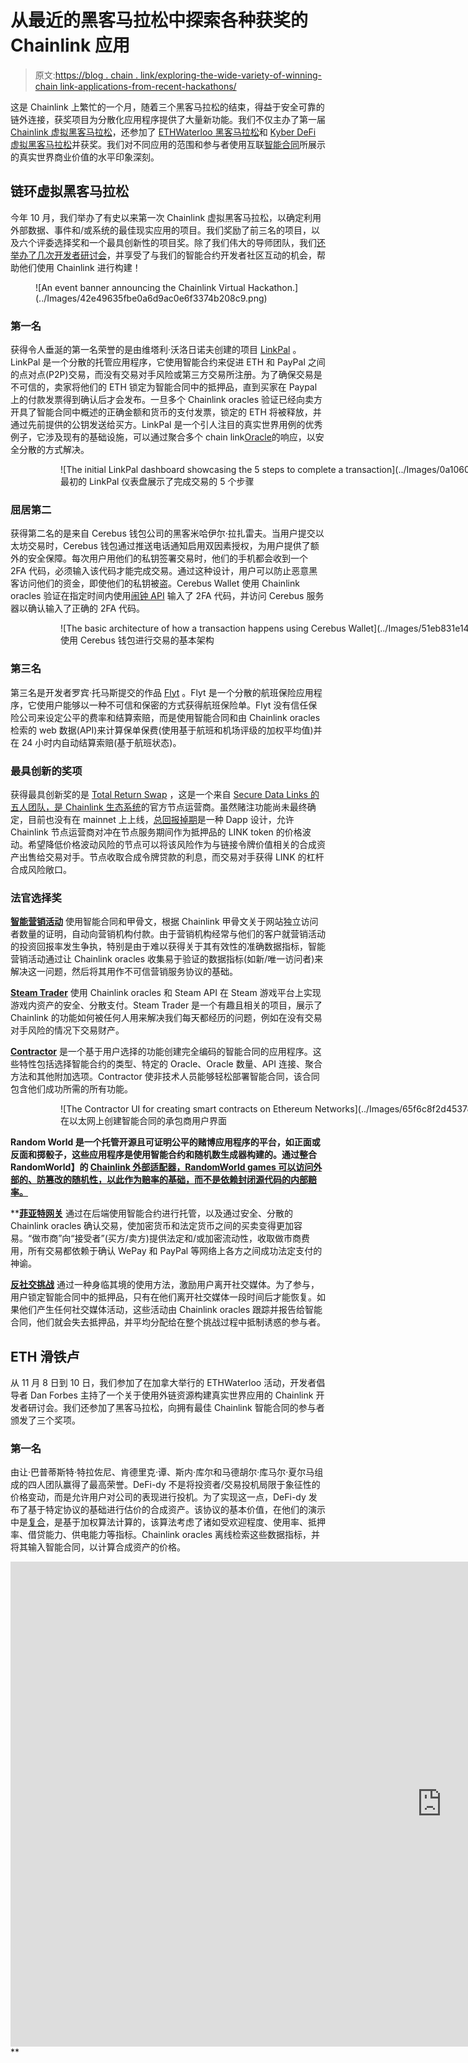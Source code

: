 # 从最近的黑客马拉松中探索各种获奖的 Chainlink 应用

> 原文:[https://blog . chain . link/exploring-the-wide-variety-of-winning-chain link-applications-from-recent-hackathons/](https://blog.chain.link/exploring-the-wide-variety-of-winning-chainlink-applications-from-recent-hackathons/)

这是 Chainlink 上繁忙的一个月，随着三个黑客马拉松的结束，得益于安全可靠的链外连接，获奖项目为分散化应用程序提供了大量新功能。我们不仅主办了第一届 [Chainlink 虚拟黑客马拉松](https://blog.chain.link/chainlink-virtual-hackaton-building-real-world-smart-contracts-using-off-chain-resources/)，还参加了 [ETHWaterloo 黑客马拉松](https://ethwaterloo.com/)和 [Kyber DeFi 虚拟黑客马拉松](https://kyber.devpost.com/)并获奖。我们对不同应用的范围和参与者使用互联[智能合同](https://chain.link/education/smart-contracts)所展示的真实世界商业价值的水平印象深刻。

## 链环虚拟黑客马拉松

今年 10 月，我们举办了有史以来第一次 Chainlink 虚拟黑客马拉松，以确定利用外部数据、事件和/或系统的最佳现实应用的项目。我们奖励了前三名的项目，以及六个评委选择奖和一个最具创新性的项目奖。除了我们伟大的导师团队，我们[还举办了几次开发者研讨会](https://www.youtube.com/playlist?list=PLVP9aGDn-X0TSJLU4B_FLHYYGqql26xy_)，并享受了与我们的智能合约开发者社区互动的机会，帮助他们使用 Chainlink 进行构建！

<figure class="kg-card kg-image-card">![An event banner announcing the Chainlink Virtual Hackathon.](../Images/42e49635fbe0a6d9ac0e6f3374b208c9.png)</figure>

### 第一名

获得令人垂涎的第一名荣誉的是由维塔利·沃洛日诺夫创建的项目 [LinkPal](https://coinlist.co/build/chainlink/projects/21f894e2-84c1-4648-be69-727f3815ea80) 。LinkPal 是一个分散的托管应用程序，它使用智能合约来促进 ETH 和 PayPal 之间的点对点(P2P)交易，而没有交易对手风险或第三方交易所注册。为了确保交易是不可信的，卖家将他们的 ETH 锁定为智能合同中的抵押品，直到买家在 Paypal 上的付款发票得到确认后才会发布。一旦多个 Chainlink oracles 验证已经向卖方开具了智能合同中概述的正确金额和货币的支付发票，锁定的 ETH 将被释放，并通过先前提供的公钥发送给买方。LinkPal 是一个引人注目的真实世界用例的优秀例子，它涉及现有的基础设施，可以通过聚合多个 chain link[Oracle](https://chain.link/education/blockchain-oracles)的响应，以安全分散的方式解决。

<figure class="kg-card kg-image-card kg-card-hascaption">

<figure id="attachment_940" aria-describedby="caption-attachment-940" style="width: 1500px" class="wp-caption alignnone">![The initial LinkPal dashboard showcasing the 5 steps to complete a transaction](../Images/0a10602471cb644f3b23f47773759690.png)

<figcaption id="caption-attachment-940" class="wp-caption-text">最初的 LinkPal 仪表盘展示了完成交易的 5 个步骤</figcaption>

</figure>

</figure>

### 屈居第二

获得第二名的是来自 Cerebus 钱包公司的黑客米哈伊尔·拉扎雷夫。当用户提交以太坊交易时，Cerebus 钱包通过推送电话通知启用双因素授权，为用户提供了额外的安全保障。每次用户用他们的私钥签署交易时，他们的手机都会收到一个 2FA 代码，必须输入该代码才能完成交易。通过这种设计，用户可以防止恶意黑客访问他们的资金，即使他们的私钥被盗。Cerebus Wallet 使用 Chainlink oracles 验证在指定时间内使用[闹钟 API](https://docs.chain.link/docs/chainlink-alarm-clock) 输入了 2FA 代码，并访问 Cerebus 服务器以确认输入了正确的 2FA 代码。

<figure class="kg-card kg-image-card kg-card-hascaption">

<figure id="attachment_941" aria-describedby="caption-attachment-941" style="width: 1600px" class="wp-caption alignnone">![The basic architecture of how a transaction happens using Cerebus Wallet](../Images/51eb831e14d28d4d4d8eeda2069125f0.png)

<figcaption id="caption-attachment-941" class="wp-caption-text">使用 Cerebus 钱包进行交易的基本架构</figcaption>

</figure>

</figure>

### 第三名

第三名是开发者罗宾·托马斯提交的作品 [Flyt](https://coinlist.co/build/chainlink/projects/bde41cde-e584-4952-94df-4ebb01d1755b) 。Flyt 是一个分散的航班保险应用程序，它使用户能够以一种不可信和保密的方式获得航班保险单。Flyt 没有信任保险公司来设定公平的费率和结算索赔，而是使用智能合同和由 Chainlink oracles 检索的 web 数据(API)来计算保单保费(使用基于航班和机场评级的加权平均值)并在 24 小时内自动结算索赔(基于航班状态)。

### 最具创新的奖项

获得最具创新奖的是 [Total Return Swap](https://coinlist.co/build/chainlink/projects/3dce286d-79ea-4cf2-b5fc-369a01f899ae) ，这是一个来自 [Secure Data Links 的五人团队，是 Chainlink 生态系统](https://medium.com/secure-data-links/secure-data-links-as-a-chainlink-reviewed-oracle-5a9e4b7243a0)的官方节点运营商。虽然赌注功能尚未最终确定，目前也没有在 mainnet 上上线，[总回报掉期](https://medium.com/secure-data-links/hackathon-link-total-return-swap-24d7a33a105d)是一种 Dapp 设计，允许 Chainlink 节点运营商对冲在节点服务期间作为抵押品的 LINK token 的价格波动。希望降低价格波动风险的节点可以将该风险作为与链接令牌价值相关的合成资产出售给交易对手。节点收取合成令牌贷款的利息，而交易对手获得 LINK 的杠杆合成风险敞口。

### 法官选择奖

[**智能营销活动**](https://coinlist.co/build/chainlink/projects/6106f616-f9d8-4fec-85d7-c9f98bf8bd9e) 使用智能合同和甲骨文，根据 Chainlink 甲骨文关于网站独立访问者数量的证明，自动向营销机构付款。由于营销机构经常与他们的客户就营销活动的投资回报率发生争执，特别是由于难以获得关于其有效性的准确数据指标，智能营销活动通过让 Chainlink oracles 收集易于验证的数据指标(如新/唯一访问者)来解决这一问题，然后将其用作不可信营销服务协议的基础。

[**Steam Trader**](https://coinlist.co/build/chainlink/projects/0a3d71c8-f8e6-46c7-ae7a-a75911d65988) 使用 Chainlink oracles 和 Steam API 在 Steam 游戏平台上实现游戏内资产的安全、分散支付。Steam Trader 是一个有趣且相关的项目，展示了 Chainlink 的功能如何被任何人用来解决我们每天都经历的问题，例如在没有交易对手风险的情况下交易财产。

[**Contractor**](https://coinlist.co/build/chainlink/projects/4d7f84a3-8f93-4262-8281-5691257df35d) 是一个基于用户选择的功能创建完全编码的智能合同的应用程序。这些特性包括选择智能合约的类型、特定的 Oracle、Oracle 数量、API 连接、聚合方法和其他附加选项。Contractor 使非技术人员能够轻松部署智能合同，该合同包含他们成功所需的所有功能。

<figure class="kg-card kg-image-card kg-card-hascaption">

<figure id="attachment_942" aria-describedby="caption-attachment-942" style="width: 1200px" class="wp-caption alignnone">![The Contractor UI for creating smart contracts on Ethereum Networks](../Images/65f6c8f2d453782ad2b688233cb39128.png)

<figcaption id="caption-attachment-942" class="wp-caption-text">在以太网上创建智能合同的承包商用户界面</figcaption>

</figure>

</figure>

[](https://coinlist.co/build/chainlink/projects/1cb3d656-b608-49d8-82ba-b03a6b8aab0c)**Random World 是一个托管开源且可证明公平的赌博应用程序的平台，如正面或反面和掷骰子，这些应用程序是使用智能合约和随机数生成器构建的。通过整合 RandomWorld】的 [Chainlink 外部适配器，RandomWorld games 可以访问外部的、防篡改的随机性，以此作为赔率的基础，而不是依赖封闭源代码的内部赔率。](https://docs.chain.link/docs/randomorg-chainlink-ethereum-mainnet)**

 **[**菲亚特网关**](https://coinlist.co/build/chainlink/projects/6e5ee972-6e96-45d5-8156-e088ab965e11) 通过在后端使用智能合约进行托管，以及通过安全、分散的 Chainlink oracles 确认交易，使加密货币和法定货币之间的买卖变得更加容易。“做市商”向“接受者”(买方/卖方)提供法定和/或加密流动性，收取做市商费用，所有交易都依赖于确认 WePay 和 PayPal 等网络上各方之间成功法定支付的神谕。

[**反社交挑战**](https://coinlist.co/build/chainlink/projects/6a37ff52-65ed-4c9a-b7f4-a99e73277e8c) 通过一种身临其境的使用方法，激励用户离开社交媒体。为了参与，用户锁定智能合同中的抵押品，只有在他们离开社交媒体一段时间后才能恢复。如果他们产生任何社交媒体活动，这些活动由 Chainlink oracles 跟踪并报告给智能合同，他们就会失去抵押品，并平均分配给在整个挑战过程中抵制诱惑的参与者。

## ETH 滑铁卢

从 11 月 8 日到 10 日，我们参加了在加拿大举行的 ETHWaterloo 活动，开发者倡导者 Dan Forbes 主持了一个关于使用外链资源构建真实世界应用的 Chainlink 开发者研讨会。我们还参加了黑客马拉松，向拥有最佳 Chainlink 智能合同的参与者颁发了三个奖项。

### 第一名

由让·巴普蒂斯特·特拉佐尼、肯德里克·谭、斯内·库尔和马德胡尔·库马尔·夏尔马组成的四人团队赢得了最高荣誉。DeFi-dy 不是将投资者/交易投机局限于象征性的价格变动，而是允许用户对公司的表现进行投机。为了实现这一点，DeFi-dy 发布了基于特定协议的基础进行估价的合成资产。该协议的基本价值，在他们的演示中是[复合](https://compound.finance/)，是基于加权算法计算的，该算法考虑了诸如受欢迎程度、使用率、抵押率、借贷能力、供电能力等指标。Chainlink oracles 离线检索这些数据指标，并将其输入智能合同，以计算合成资产的价格。

<iframe loading="lazy" title="ETH Waterloo Defidy Demo" width="1380" height="776" src="https://www.youtube.com/embed/q3ynkXgJ4Fg?feature=oembed" frameborder="0" allow="accelerometer; autoplay; clipboard-write; encrypted-media; gyroscope; picture-in-picture" allowfullscreen=""></div> <h3 id="second-place-1">屈居第二</h3> <p>由 Jeremías Díaz、Vijay Kandy、Victor Vicente 和 Bilal Alghazi 组成的四人小组 carbon iini 获得了第二名。以太坊这样的工作证明区块链拥有环境密集型共识算法，CarbonGuilt 为以太坊用户提供了抵消碳足迹的选项。carbon infini 使用 Chainlink oracles 从各种能源消耗和碳排放源收集数据，并在链上传递。一旦上线，智能合同将使用这些数据来计算碳消耗足迹，用户可以选择将其作为捐赠支付给值得信赖的组织，以减少世界的碳足迹。</p> <h3 id="third-place-1">第三名</h3> <p>由 Christina Chen、Christian Agnew 和 Jake Munsterberg 组成的三人团队 WeatherBet 赢得了第三名奖金。WeatherBet 允许用户使用 ETH 打赌未来某一天特定地点的天气情况。Chainlink oracles 用于从可信的 API 收集准确的天气数据，并将它们聚合在一起，以确定赌注的结果。</p> <figure class="kg-card kg-image-card"> <p><figure id="attachment_944" aria-describedby="caption-attachment-944" style="width: 695px" class="wp-caption alignnone"> <img decoding="async" loading="lazy" class="wp-image-944 size-full" src="../Images/702f8007cf907f20d2318239f39648ee.png" alt="A diagram shower WeatherBet UI" width="695" height="494" srcset="https://blog.chain.link/wp-content/uploads/2021/01/gallery.jpg 695w, https://blog.chain.link/wp-content/uploads/2021/01/gallery-300x213.jpg 300w, https://blog.chain.link/wp-content/uploads/2021/01/gallery-24x17.jpg 24w, https://blog.chain.link/wp-content/uploads/2021/01/gallery-36x26.jpg 36w, https://blog.chain.link/wp-content/uploads/2021/01/gallery-48x34.jpg 48w" sizes="(max-width: 695px) 100vw, 695px" data-original-src="https://blog.chain.link/wp-content/uploads/2021/01/gallery.jpg"/> <figcaption id="caption-attachment-944" class="wp-caption-text">韦瑟贝特 UI </figcaption> </figure></p></figure> <h2 id="kyber-defi-virtual-hackathon">Kyber DeFi 虚拟黑客技术</h2> <p>从 9 月 9 日到 10 月 28 日，我们作为技术合作伙伴参加了 Kyber DeFi 虚拟黑客马拉松，向利用 Chainlink 和 Kyber 的最佳工作 Dapp 颁发一个奖项。</p> <h3 id="chainlink-x-kyber-prize">Chainlink x Kyber 奖</h3> <p>由帕瑞娜·阿南德、尼基尔·亚达夫、西达尔特·巴拉和穆赫辛·侯赛因组成的四人团队获得了 Chainlink 奖金。期权是金融体系的重要组成部分。它们使用户能够通过溢价购买期权合约来对冲资产的价格行为，这允许他们在未来以指定的价格购买特定的资产。EthOptions 是一个分散的期权交易平台，来自世界各地的用户可以在这里购买和出售期权合约，而不是限制复杂方的参与。Chainlink oracles 用于通过我们的<a href="https://docs.chain.link/docs/coinmarketcap"> CoinMarketCap 外部适配器</a>将期权合同与可靠的市场价格联系起来。这些价格用于确定在合同规定的分配时间框架内行使期权时的支付。</p> <h2 id="continually-expanding">不断扩张</h2> <p>我们很高兴能够通过连接到外链资源来实现如此多独特的智能合同设计。随着越来越多的数据提供商、节点运营商、项目集成和外部系统集成到 Chainlink 网络中，并可用于智能合约消费，这只是一切可能的开始。我们期待继续参与各种黑客马拉松，以此促进更多开发者的参与，并继续扩大 Chainlink 生态系统。</p> <div class="widget_tag_cloud tag-list"/> </body> </html></iframe>**